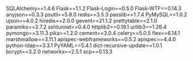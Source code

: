 SQLAlchemy==1.4.6
Flask==1.1.2
Flask-Login==0.5.0
Flask-WTF==0.14.3
anyjson==0.3.3
psutil==5.8.0
redis==3.5.3
passlib==1.7.4
PyMySQL==1.0.2
ujson==4.0.2
hiredis==2.0.0
gevent==21.1.2
prettytable==2.1.0
paramiko==2.7.2
sshtunnel==0.4.0
httplib2==0.19.1
urllib3==1.26.4
pymongo==3.11.3
pika==1.2.0
cement==3.0.4
celery==5.0.5
flex==6.14.1
marshmallow==3.11.1
apispec-webframeworks==0.5.2
apispec==4.4.0
python-ldap==3.3.1
PyYAML==5.4.1
dict-recursive-update==1.0.1
bcrypt==3.2.0
networkx==2.5.1
scp==0.13.3
